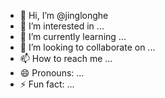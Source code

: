 - 👋 Hi, I’m @jinglonghe
- 👀 I’m interested in ...
- 🌱 I’m currently learning ...
- 💞️ I’m looking to collaborate on ...
- 📫 How to reach me ...
- 😄 Pronouns: ...
- ⚡ Fun fact: ...

<!---
jinglonghe/jinglonghe is a ✨ special ✨ repository because its `README.md` (this file) appears on your GitHub profile.
You can click the Preview link to take a look at your changes.
--->
